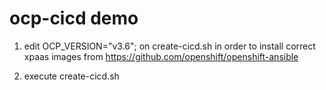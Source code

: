 # ocp-cicd demo


1) edit OCP_VERSION="v3.6"; on create-cicd.sh in order to install correct xpaas images from https://github.com/openshift/openshift-ansible

2) execute create-cicd.sh



